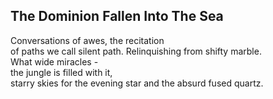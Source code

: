 The Dominion Fallen Into The Sea
--------------------------------
Conversations of awes, the recitation  
of paths we call silent path. Relinquishing from shifty marble.  
What wide miracles -  
the jungle is filled with it,  
starry skies for the evening star and the absurd fused quartz.  
